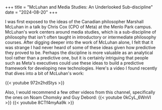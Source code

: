 +++
title = "McLuhan and Media Studies: An Underlooked Sub-discipline"
date = "2024-08-20"
+++

I was first exposed to the ideas of the Canadian philosopher Marshall McLuhan in a talk by Chris Cox (CPO of Meta) at the Menlo Park campus. McLuhan's work centers around media studies, which is a sub-discipline of philosophy that isn't often taught in introductory or intermediate philosophy courses. After digging deeper into the work of McLuhan alone, I felt that it was strange I had never heard of some of these ideas given how predictive they proved to be. Perhaps the discipline is more valuable as an analytical tool rather than a predictive one, but it is certainly intriguing that people such as Meta's executives could use these ideas to build a predictive framework for developing new technologies. Here's a video I found recently that dives into a bit of McLuhan's work:

{{< youtube 972n2hdStys >}}

Also, I would recommend a few other videos from this channel, specifically the ones on Noam Chomsky and Guy Debord:
{{< youtube 0kCyL_6WnVI >}}
{{< youtube 8CTf4myAa9k >}}
